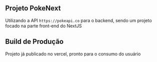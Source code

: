 ## Projeto PokeNext

Utilizando a API `https://pokeapi.co` para o backend, sendo um projeto focado na parte front-end do NextJS

## Build de Produção

Projeto já publicado no vercel, pronto para o consumo do usuário
